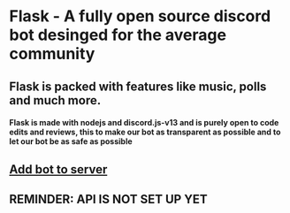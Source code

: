 # Flask - A fully open source discord bot desinged for the average community
## Flask is packed with features like music, polls and much more.

#### Flask is made with nodejs and discord.js-v13 and is purely open to code edits and reviews, this to make our bot as transparent as possible and to let our bot be as safe as possible

## [Add bot to server](https://discord.com/api/oauth2/authorize?client_id=909211342643273738&permissions=173345696982&scope=bot)

## REMINDER: API IS NOT SET UP YET
